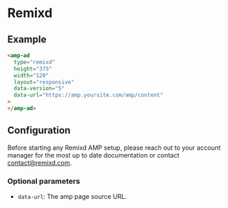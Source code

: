 # Remixd

## Example

```html
<amp-ad
  type="remixd"
  height="375"
  width="120"
  layout="responsive"
  data-version="5"
  data-url="https://amp.yoursite.com/amp/content"
>
</amp-ad>
```

## Configuration

Before starting any Remixd AMP setup, please reach out to your account manager for the most up to date documentation or contact [contact@remixd.com](mailto:contact@remixd.com).

### Optional parameters

-   `data-url`: The amp page source URL.
